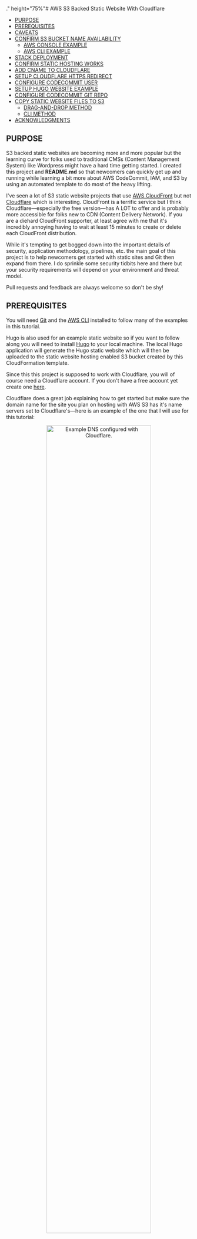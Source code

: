 ." height="75%"# AWS S3 Backed Static Website With Cloudflare

- [PURPOSE](#purpose)
- [PREREQUISITES](#prerequisites)
- [CAVEATS](#caveats)
- [CONFIRM S3 BUCKET NAME AVAILABILITY](#confirm-s3-bucket-name-availability)
  - [AWS CONSOLE EXAMPLE](#aws-console-example)
  - [AWS CLI EXAMPLE](#aws-cli-example)
- [STACK DEPLOYMENT](#stack-deployment)
- [CONFIRM STATIC HOSTING WORKS](#confirm-static-hosting-works)
- [ADD CNAME TO CLOUDFLARE](#add-cname-to-cloudflare)
- [SETUP CLOUDFLARE HTTPS REDIRECT](#setup-cloudflare-https-redirect)
- [CONFIGURE CODECOMMIT USER](#configure-codecommit-user)
- [SETUP HUGO WEBSITE EXAMPLE](#setup-hugo-website-example)
- [CONFIGURE CODECOMMIT GIT REPO](#configure-codecommit-git-repo)
- [COPY STATIC WEBSITE FILES TO S3](#copy-static-website-files-to-s3)
  - [DRAG-AND-DROP METHOD](#drag-and-drop-method)
  - [CLI METHOD](#cli-method)
- [ACKNOWLEDGMENTS](#acknowledgments)

## PURPOSE

S3 backed static websites are becoming more and more popular but the learning curve for folks used to traditional CMSs (Content Management System) like Wordpress might have a hard time getting started. I created this project and __README.md__ so that newcomers can quickly get up and running while learning a bit more about AWS CodeCommit, IAM, and S3 by using an automated template to do most of the heavy lifting.

I've seen a lot of S3 static website projects that use [AWS CloudFront](http://docs.aws.amazon.com/AmazonCloudFront/latest/DeveloperGuide/Introduction.html) but not [Cloudflare](https://www.Cloudflare.com/) which is interesting. CloudFront is a terrific service but I think Cloudflare&mdash;especially the free version&mdash;has A LOT to offer and is probably more accessible for folks new to CDN (Content Delivery Network). If you are a diehard CloudFront supporter, at least agree with me that it's incredibly annoying having to wait at least 15 minutes to create or delete each CloudFront distribution.

While it's tempting to get bogged down into the important details of security, application methodology, pipelines, etc. the main goal of this project is to help newcomers get started with static sites and Git then expand from there. I do sprinkle some security tidbits here and there but your security requirements will depend on your environment and threat model.

Pull requests and feedback are always welcome so don't be shy!

## PREREQUISITES

You will need [Git](https://git-scm.com/downloads) and the [AWS CLI](http://docs.aws.amazon.com/cli/latest/userguide/installing.html) installed to follow many of the examples in this tutorial.

Hugo is also used for an example static website so if you want to follow along you will need to install [Hugo](https://gohugo.io/getting-started/installing/) to your local machine. The local Hugo application will generate the Hugo static website which will then be uploaded to the static website hosting enabled S3 bucket created by this CloudFormation template.

Since this this project is supposed to work with Cloudflare, you will of course need a Cloudflare account. If you don't have a free account yet create one [here](https://www.Cloudflare.com/a/sign-up).

Cloudflare does a great job explaining how to get started but make sure the domain name for the site you plan on hosting with AWS S3 has it's name servers set to Cloudflare's&mdash;here is an example of the one that I will use for this tutorial:

<p align="center">
<img src="https://github.com/virtualjj/aws-s3-backed-cloudflare-static-website/blob/master/images/readme/prereq-000-confirm-cloudflare-dns-setup.jpg" alt="Example DNS configured with Cloudflare." height="75%" width="75%">
</p>

Notice the red arrow pointing to __SSL:Flexible__&mdash;that brings us to a small caveat&hellip;

## CAVEATS

Combining S3 static web hosting buckets with Cloudflare will allow you to enable HTTPS but it's not true end-to-end TLS. Actually, you wouldn't have it with CloudFront + AWS generated TLS certificates ([ACM](https://aws.amazon.com/certificate-manager/)) either because static web hosting enabled S3 buckets do not work with HTTPS as an ***origin*** anyway:

> If your Amazon S3 bucket is configured as a website endpoint, you can't configure CloudFront to use HTTPS to communicate with your origin because Amazon S3 doesn't support HTTPS connections in that configuration.

Source: http://docs.aws.amazon.com/AmazonCloudFront/latest/DeveloperGuide/using-https-cloudfront-to-s3-origin.html

You will need to set Cloudflare's SSL option to **Flexible** which means that your visitors will connect to your web site over TLS to Cloudflare's CDN and then Cloudflare will connect to your AWS S3 origin (i.e. static website bucket) *unencrypted*. This shouldn't be an issue for personal blogs or small websites but I wanted to clarify this caveat as it could be a showstopper for some. Details about Cloudflare's SSL options can be referenced [here](https://support.Cloudflare.com/hc/en-us/articles/204144518-SSL-FAQ).

The only real advantage of using CloudFront instead of Cloudflare when it comes to TLS certificates *for a lot of people* is that with AWS you get your own certificate (i.e. not shared) that can be used on your CloudFront distribution while Cloudflare's free version is actually a shared certificate. If you aren't sure what I'm talking about here is what you see when you view the certificate properties of a Cloudflare shared TLS certificate:

<p align="center">
<img src="https://github.com/virtualjj/aws-s3-backed-cloudflare-static-website/blob/master/images/readme/cloudflare-tls-cert-sharing-example.jpg" alt="Example of a Cloudflare shared TLS certificate." height="75%" width="75%">
</p>

If you are coming from traditional web hosting I thought this caveat might be important to highlight. Now on to the fun stuff!

## CONFIRM S3 BUCKET NAME AVAILABILITY

Before launching the stack confirm whether or not your domain name is available on S3. S3 is a global service so if ***example.com***&mdash;for example&mdash;is already taken, it's taken in all regions and ***all*** AWS accounts. This is important to note as the stack will fail if the S3 bucket already exists but not in your region and/or AWS account.

Check by either creating a bucket in the AWS console or trying to list the contents of the bucket using the AWS CLI.

### AWS CONSOLE EXAMPLE

This is the error you'll get if the bucket is already claimed:

<p align="center">
<img src="https://github.com/virtualjj/aws-s3-backed-cloudflare-static-website/blob/master/images/readme/confirms3-000-s3-bucket-available-console.jpg" alt="Example DNS configured with Cloudflare." height="75%" width="75%">
</p>

If you were able to create the bucket, don't delete it per AWS's advice:

> If you want to continue to use the same bucket name, don't delete the bucket. We recommend that you empty the bucket and keep it. After a bucket is deleted, the name becomes available to reuse, but the name might not be available for you to reuse for various reasons. For example, it might take some time before the name can be reused and some other account could create a bucket with that name before you do.

Source: http://docs.aws.amazon.com/AmazonS3/latest/user-guide/delete-bucket.html

### AWS CLI EXAMPLE

Here is one example of what an already claimed bucket message will look like:

```
> aws s3 ls s3://example.com
An error occurred (AccessDenied) when calling the ListObjects operation: Access Denied
```

If it doesn't exist, you'll get this message:

```
>aws s3 ls s3://tutorialstuff.xyz

An error occurred (NoSuchBucket) when calling the ListObjects operation: The specified bucket does not exist
```
If your bucket name is available let the stack create it for you to save you some clicking.


## STACK DEPLOYMENT

1. Login to your AWS account and select the region that you want to deploy your S3 static website bucket. This is very important as its easy to accidentally open tabs in other regions.

<p align="center">
<img src="https://github.com/virtualjj/aws-s3-backed-cloudflare-static-website/blob/master/images/readme/stackdeployment-001-login-region-check.jpg" alt="Make sure you are in the intended AWS region." height="75%" width="75%">
</p>


2. Click the **Launch Stack** button below to go directly to the CloudFormation service in the selected region of your AWS account.

[![Launch CloudFormation Stack](https://s3.amazonaws.com/cloudformation-examples/cloudformation-launch-stack.png
)](https://console.aws.amazon.com/cloudformation/home?region=us-west-2#/stacks/new?stackName=s3-cloudflare-static-website&templateURL=https://s3-us-west-2.amazonaws.com/github-aws-s3-backed-cloudflare-static-website/aws-s3-backed-cloudflare-static-website.yml)

3. You will now see the **Create Stack** section of CloudFormation. The most important thing to confirm on this screen is the region&mdash;again. The CloudFormation template is stored and hosted publicly on ***my*** AWS account. Click **Next**.

<p align="center">
<img src="https://github.com/virtualjj/aws-s3-backed-cloudflare-static-website/blob/master/images/readme/stackdeployment-003-region-check-again.jpg" alt="Double-check the intended AWS region." height="75%" width="75%">
</p>

4. Enter your __ROOT DOMAIN__ name __without__ the *www* prefix. You also need to enter an email address that has a __different__ domain name than the one you will use for the static website S3 bucket. Leave __Repo Name__ and __CodeCommit User__ blank to follow along with this tutorial. Scroll down.

<p align="center">
<img src="https://github.com/virtualjj/aws-s3-backed-cloudflare-static-website/blob/master/images/readme/stackdeployment-004-enter-root-domain-name.jpg" alt="Enter the FQDN of the bucket name." height="75%" width="75%">
</p>

5. If this is the first time using this template you will typically leave all these fields blank. However, if you already have __Website Bucket Name__, __Redirect Bucket Name__, and __Logs for Bucket Name__ already created then enter them here. The [DeletionPolicy](http://docs.aws.amazon.com/AWSCloudFormation/latest/UserGuide/aws-attribute-deletionpolicy.html) attribute is set to **retain** for S3 buckets created by this template. Click **Next**.

<p align="center">
<img src="https://github.com/virtualjj/aws-s3-backed-cloudflare-static-website/blob/master/images/readme/stackdeployment-005-leave-blank-or-enter-names.jpg" alt="Leave fields blank unless the S3 buckets names you want to use are already created." height="75%" width="75%">
</p>

6. There isn't anything to do at the **Create Stack Options** screen so click **Next**.

<p align="center">
<img src="https://github.com/virtualjj/aws-s3-backed-cloudflare-static-website/blob/master/images/readme/stackdeployment-006-create-stack-options.jpg" alt="Example Create Stack Options - Click Next." height="75%" width="75%">
</p>

7. This is your last chance to make sure you've checked whether or not your bucket names have already been taken or already created. Check the ***I acknowledge...*** check box for the message about IAM resources. This stack creates an IAM group, user, and policy so that is why this message appears. Click **Next**.

<p align="center">
<img src="https://github.com/virtualjj/aws-s3-backed-cloudflare-static-website/blob/master/images/readme/stackdeployment-007-confirm-settings-checkbox.jpg" alt="Confirm your settings and check the IAM resources acknowledgement checkbox." height="75%" width="75%">
</p>

8. The stack should take about 2 ~ 3 minutes to complete but make sure to check your email and subscribe to the SNS subscription notification that you received otherwise the stack will get stuck.

<p align="center">
<img src="https://github.com/virtualjj/aws-s3-backed-cloudflare-static-website/blob/master/images/readme/stackdeployment-008-check-email-sns-subscribe.jpg" alt="Check email for SNS subscription." height="75%" width="75%">
</p>

<p align="center">
<img src="https://github.com/virtualjj/aws-s3-backed-cloudflare-static-website/blob/master/images/readme/stackdeployment-008-sns-subscribe-success.jpg" alt="When you click on the subscription link you should see a success message." height="75%" width="75%">
</p>

9. You should now have a green __CREATE_COMPLETE__ status for the CloudFormation stack.

<p align="center">
<img src="https://github.com/virtualjj/aws-s3-backed-cloudflare-static-website/blob/master/images/readme/stackdeployment-009-stack-launch-success.jpg" alt="Stack successfully created." height="75%" width="75%">
</p>

10. Click on the ***Outputs*** drop down to view details of the created resources. We will reference these throughout this tutorial.

<p align="center">
<img src="https://github.com/virtualjj/aws-s3-backed-cloudflare-static-website/blob/master/images/readme/stackdeployment-010-confirm-stack-outputs.jpg" alt="View stack Outputs for details of created resources." height="75%" width="75%">
</p>

## CONFIRM STATIC HOSTING WORKS

Basically all you have to do is upload an *index.html* document to your static web hosting enabled S3 bucket. However, this can be tricky if you are new to S3 so I'll provide a more "involved" example.

1. In the **Outputs** section of the CloudFormation stack that you launched you should see the S3 endpoints for the site bucket and the redirect bucket:

<p align="center">
<img src="https://github.com/virtualjj/aws-s3-backed-cloudflare-static-website/blob/master/images/readme/confirmhosting-001-find-s3-endpoints.jpg" alt="Find the S3 endpoint URLs in the Outputs section of the launched CloudFormation stack." height="75%" width="75%">
</p>

2. Click on the URL for **SiteBucketEndpoint**&mdash;you should see the following error. This is because the objects (i.e. keys) index.html and error.html do not exist:

<p align="center">
<img src="https://github.com/virtualjj/aws-s3-backed-cloudflare-static-website/blob/master/images/readme/confirmhosting-002-no-key-exists.jpg" alt="Cannot open the S3 endpoint because no key (i.e. object) exists for index.html or error.html." height="75%" width="75%">
</p>

3. Upload a simple *index.html* file. I will use one that has only the following line:

```
<h1>WORKS</h1>
```

<p align="center">
<img src="https://github.com/virtualjj/aws-s3-backed-cloudflare-static-website/blob/master/images/readme/confirmhosting-003-drag-in-files.jpg" alt="Drag or upload your website that at least has an index.html." height="75%" width="75%">
</p>

Make sure you at least have an index.html (that isn't empty preferably) object in your bucket.

<p align="center">
<img src="https://github.com/virtualjj/aws-s3-backed-cloudflare-static-website/blob/master/images/readme/confirmhosting-003-make-sure.indexhtml.jpg" alt="Make sure you have an index.html in your site bucket." height="75%" width="75%">
</p>

4. Refresh your browser or click on the endpoint URL again like you did in step 2&mdash;you will get a new error message. The problem is that there is an index.html but it is not publicly accessible. Since you'll want visitors to be able to view your site, the files need to be public. Note that I could have configured the CloudFormation template to make the bucket public by default but I opted not to in order to avoid folks accidentally uploading sensitive files.:

<p align="center">
<img src="https://github.com/virtualjj/aws-s3-backed-cloudflare-static-website/blob/master/images/readme/confirmhosting-004-access-denied.jpg" alt="Access denied when trying to open index.html." height="75%" width="75%">
</p>

5. Open the the __Permissions__ tab and and then click on __Bucket Policy__. From here you can paste in the following policy&mdash;make sure to replace `<YOUR BUCKET NAME>` with your bucket name:

```
{
    "Version": "2008-10-17",
    "Statement": [
        {
            "Sid": "AllowPublicRead",
            "Effect": "Allow",
            "Principal": {
                "AWS": "*"
            },
            "Action": "s3:GetObject",
            "Resource": "arn:aws:s3:::<YOUR BUCKET NAME>/*"
        }
    ]
}
```

Here is what mine looks like:

<p align="center">
<img src="https://github.com/virtualjj/aws-s3-backed-cloudflare-static-website/blob/master/images/readme/confirmhosting-005-add-public-access-policy.jpg" alt="Add a policy to allow public access." height="75%" width="75%">
</p>

6. Now when you refresh the site you should get your index.html file&mdash;in my case, **WORKS**. Here is a screenshot with the developer tools enabled. Notice that the server shows **S3** and the port is 80:

<p align="center">
<img src="https://github.com/virtualjj/aws-s3-backed-cloudflare-static-website/blob/master/images/readme/confirmhosting-006-refresh-site-view-indexhtml.jpg" alt="Successfully load index.html." height="75%" width="75%">
</p>

## ADD CNAME TO CLOUDFLARE

Now that you confirmed that static web hosting is working, it's time to add the root and www S3 endpoints to Cloudflare as CNAME records.

1. Copy the URL of the site endpoint listed next to __SiteBucketEndpoint__ in the __Outputs__ section of the launched CloudFormation template __WITHOUT__ the `http://*` portion:

<p align="center">
<img src="https://github.com/virtualjj/aws-s3-backed-cloudflare-static-website/blob/master/images/readme/addcname-001-add-root-cname-endpoint.jpg" alt="Add the site root CNAME endpoint." height="75%" width="75%">
</p>

2. Next do the same thing for the redirect bucket labelled __RedirectBucketEndpoint__:

<p align="center">
<img src="https://github.com/virtualjj/aws-s3-backed-cloudflare-static-website/blob/master/images/readme/addcname-002-add-www-cname-endpoint.jpg" alt="Add the site www redirect CNAME endpoint." height="75%" width="75%">
</p>

3. You should now have two CNAME entries that reference your static web hosting enabled S3 buckets. Note that the orange clouds to the right can be toggled on and off. __off__ (i.e. grey cloud) means that Cloudflare is just running DNS so none of the other features (e.g. CDN, WAF, redirects, etc.) will be applied:

<p align="center">
<img src="https://github.com/virtualjj/aws-s3-backed-cloudflare-static-website/blob/master/images/readme/addcname-003-confirm-two-cname.jpg" alt="CLoudflare should now have two CNAME references to your S3 buckets." height="75%" width="75%">
</p>

4. Go to [whatsmydns.net](https://www.whatsmydns.net) to confirm that Cloudflare DNS is resolving your domain name. Note that you have to keep the A record setting because Cloudlfare uses [CNAME Flattening](https://support.cloudflare.com/hc/en-us/articles/200169056-CNAME-Flattening-RFC-compliant-support-for-CNAME-at-the-root) which presents CNAME's as A records.

<p align="center">
<img src="https://github.com/virtualjj/aws-s3-backed-cloudflare-static-website/blob/master/images/readme/addcname-004-confirm-dns-propagation.jpg" alt="Use whatsmydns.net to confirm DNS propagation." height="75%" width="75%">
</p>

5. Your site should now open on it's domain name instead of the S3 endpoint. Note that the server now shows __cloudflare-nginx__ instead of __AmazonS3__. If [whatsmydns.net](https://www.whatsmydns.net) is showing all green checks but your browser is not resolving the DNS name, clear out your DNS cache. Depending on your setup you might have to do this in multiple places. (i.e. PC, Router, etc.)

<p align="center">
<img src="https://github.com/virtualjj/aws-s3-backed-cloudflare-static-website/blob/master/images/readme/addcname-005-confirm-can-open-site.jpg" alt="Confirm that you can access your S3 static website using your domain name." height="75%" width="75%">
</p>

If the your website times out make sure that the __Crypto__ section in Cloudflare is set to `Flexible`:

<p align="center">
<img src="https://github.com/virtualjj/aws-s3-backed-cloudflare-static-website/blob/master/images/readme/addcname-005-confirm-crypto-set-to-flexible.jpg" alt="Make sure Cloudflare Crypto option is set to Flexible." height="75%" width="75%">
</p>

## SETUP CLOUDFLARE HTTPS REDIRECT

One last thing to do on the Cloudflare side is to setup a redirect so that your site always opens on HTTPS. Do this by going to the __Page Rules__ tab and setup a URL match and set it to `Always use HTTPS`. When you are done click the __Save and Deploy__ button:

```
http://example.com/*
```

<p align="center">
<img src="https://github.com/virtualjj/aws-s3-backed-cloudflare-static-website/blob/master/images/readme/setupredirect-000-configure-cloudlare-redirect.jpg" alt="Set Cloudflare page rule to redirect all HTTP requests to HTTPS." height="75%" width="75%">
</p>

Now when you access the site using `www.example.com` or `http://example.com` your site will redirect to `https://example.com`. Note that you would normally configure this setting on a web server like NGINX or APACHE but since AWS is managing the S3 static website web server this is one way to accomplish a redirect from HTTP to HTTPS:

<p align="center">
<img src="https://github.com/virtualjj/aws-s3-backed-cloudflare-static-website/blob/master/images/readme/setupredirect-000-try-open-with-www.jpg" alt="Try opening your site using www." height="75%" width="75%">
</p>

Note that in my example the site redirects to `https://tutorialstuff.xyz` and there are no [HTTP status codes](http://www.restapitutorial.com/httpstatuscodes.html) such as `301 Moved Permanently` or `307 Temporary Redirect`:

<p align="center">
<img src="https://github.com/virtualjj/aws-s3-backed-cloudflare-static-website/blob/master/images/readme/setupredirect-000-confirm-http-status-code.jpg" alt="Confirm the HTTP status code of 200 instead of 301 or 307." height="75%" width="75%">
</p>

## CONFIGURE CODECOMMIT USER

If you used the default settings when launching the stack, you should have a new IAM group and user. Navigate to your IAM console and confirm the group and user deployed by this stack. If you had any other IAM users that you want to be able to use CodeCommit for this website you could add them to this group:

<p align="center">
<img src="https://github.com/virtualjj/aws-s3-backed-cloudflare-static-website/blob/master/images/readme/codecommitconfig-000-confirm-group-user.jpg" alt="Confirm IAM group and user." height="75%" width="75%">
</p>

Click on the __Permissions__ tab and notice the __Inline Policies__ section. A policy was created by this template and attached to the *group*, not the IAM user. Normally you would click on __Show Policy__ but for whatever reason CloudFormation generated policies display all on one line. Instead click on __Edit Policy__ to get a better view of what permissions have been applied to the group:

<p align="center">
<img src="https://github.com/virtualjj/aws-s3-backed-cloudflare-static-website/blob/master/images/readme/codecommitconfig-000-edit-policy-for-better-view.jpg" alt="Click on Edit Policy to get a better view of the applied policy created by the stack." height="75%" width="75%">
</p>

Here is the actual policy (with my AWS account number masked):

```
{
    "Statement": [
        {
            "Action": [
                "s3:DeleteObject",
                "s3:GetBucketAcl",
                "s3:GetBucketWebsite",
                "s3:GetObject",
                "s3:GetObjectAcl",
                "s3:GetObjectVersion",
                "s3:GetObjectVersionAcl",
                "s3:PutObject",
                "s3:PutObjectAcl"
            ],
            "Resource": "arn:aws:s3:::tutorialstuff.xyz/*",
            "Effect": "Allow",
            "Sid": "S3Access"
        },
        {
            "Action": [
                "codecommit:BatchGetRepositories",
                "codecommit:CreateBranch",
                "codecommit:Get*",
                "codecommit:GitPull",
                "codecommit:GitPush",
                "codecommit:List*",
                "codecommit:Put*",
                "codecommit:Test*",
                "codecommit:Update*"
            ],
            "Resource": [
                "arn:aws:codecommit:us-west-2:XXXXXXXXXXXX:tutorialstuff.xyz"
            ],
            "Effect": "Allow",
            "Sid": "CodeCommitAccess"
        }
    ]
}
```

This policy will allow any IAM user in the group to have the required permissions to manage *only* the static website's S3 bucket and CodeCommit repository.

Now that you understand what the group does it's time to setup the CodeCommmit user configuration. AWS has good documentation on how to configure the IAM user for CodeCommit [here](http://docs.aws.amazon.com/codecommit/latest/userguide/setting-up.html) but I will demonstrate the way I like to do it.

1. Create a key pair using `ssh-keygen` as illustrated in the OS X command line example below. If you haven't done this before get your path with `pwd` so you know exactly where to save your public and private key pair. I like to store mine in a separate location than the default for various reason, one being backup. I like to use a bit size of `4096` but choose what you are comfortable with. For the name of the key pair use whatever make sense to you but in this example I will use the actual IAM user name of `tutorialstuff.xyz-CodeCommitUser-us-west-2` that was created by the CloudFormation stack. Finally, I always use passwords on my SSH keys and I recommend you do the same but make sure you don't store the passphrase with the private key as that will defeat the purpose:

```
> pwd
/Users/virtualjj/Documents/AWS/SSH Keys/tutorialstuff.xyz
> ssh-keygen -b 4096
Generating public/private rsa key pair.
> Enter file in which to save the key (/Users/virtualjj/.ssh/id_rsa): /Users/virtualjj/Documents/AWS/SSH Keys/tutorialstuff.xyz/tutorialstuff.xyz-CodeCommitUser-us-west-2
Enter passphrase (empty for no passphrase):
Enter same passphrase again:
```
<p align="center">
<img src="https://github.com/virtualjj/aws-s3-backed-cloudflare-static-website/blob/master/images/readme/codecommitconfig-001-create-4096-keypair.jpg" alt="Create a 4096 bit passphrase protected key pair." height="75%" width="75%">
</p>

View the permissions of the generated public (.pub) and private key pair. Change them to __read-only__ using the `chmod` command:

```
Demo: ls -la
total 16
drwxr-xr-x   4 virtualjj  staff   136 Aug  8 11:18 .
drwxr-xr-x  10 virtualjj  staff   340 Aug  8 11:05 ..
-rw-------   1 virtualjj  staff  3326 Aug  8 11:18 tutorialstuff.xyz-CodeCommitUser-us-west-2
-rw-r--r--   1 virtualjj  staff   745 Aug  8 11:18 tutorialstuff.xyz-CodeCommitUser-us-west-2.pub
Demo: chmod 400 *
Demo: ls -la
total 16
drwxr-xr-x   4 virtualjj  staff   136 Aug  8 11:18 .
drwxr-xr-x  10 virtualjj  staff   340 Aug  8 11:05 ..
-r--------   1 virtualjj  staff  3326 Aug  8 11:18 tutorialstuff.xyz-CodeCommitUser-us-west-2
-r--------   1 virtualjj  staff   745 Aug  8 11:18 tutorialstuff.xyz-CodeCommitUser-us-west-2.pub
```

2. Next click on the IAM user created by this stack and click on the __Security credentials__ tab. Scroll down and select the __Upload SSH public key__ button:

<p align="center">
<img src="https://github.com/virtualjj/aws-s3-backed-cloudflare-static-website/blob/master/images/readme/codecommitconfig-002-upload-codecommit-keypair.jpg" alt="Upload your CodeCommit public key." height="75%" width="75%">
</p>

3. On OS X I like to use a command called `pbcopy` to copy the contents of a file to my clipboard. You can copy the public key to your clipboard like this&mdash;make sure you copy the file with the extension of __.pub__:

```
pbcopy < tutorialstuff.xyz-CodeCommitUser-us-west-2.pub
```
<p align="center">
<img src="https://github.com/virtualjj/aws-s3-backed-cloudflare-static-website/blob/master/images/readme/codecommitconfig-003-copy-public-key-to-clipboard.jpg" alt="Use pbcopy to copy public key to clipboard and upload to IAM." height="75%" width="75%">
</p>

You should now have an uploaded CodeCommit public SSH key. Keep note of the __SSH key ID__ as you will need it to configure your local Git repository later:

<p align="center">
<img src="https://github.com/virtualjj/aws-s3-backed-cloudflare-static-website/blob/master/images/readme/codecommitconfig-003-confirm-uploaded-cc-ssh-key.jpg" alt="Confirm that your CodeCommit SSH public key has been successfully uploaded." height="75%" width="75%">
</p>

## SETUP HUGO WEBSITE EXAMPLE

Now that your CodeCommit user has been setup with an SSH key you need to initialize a local repo with `git`. When we performed the steps in [CONFIRM STATIC HOSTING WORKS](#confirm-static-hosting-works) we used a simple index.html file. You'll probably be using a static generator like [Hugo](https://gohugo.io/getting-started/) or [Jekyll](https://jekyllrb.com/) which has a lot of files to track.

1. As an example, I will setup a new Hugo site on my local OS X machine. If you don't have Hugo but want to try it you can follow the [Quick Start](https://gohugo.io/getting-started/quick-start/). Here are the commands to check the Hugo version, create a new site, change directory into it, and confirm your working path:

```
Demo: hugo version
Hugo Static Site Generator v0.25.1 darwin/amd64 BuildDate: 2017-07-13T00:40:37+09:00
Demo: hugo new site s3-tutorialstuff.xyz
Congratulations! Your new Hugo site is created in /Users/virtualjj/Documents/WEBSITES/s3-tutorialstuff.xyz.

Just a few more steps and you're ready to go:

1. Download a theme into the same-named folder.
   Choose a theme from https://themes.gohugo.io/, or
   create your own with the "hugo new theme <THEMENAME>" command.
2. Perhaps you want to add some content. You can add single files
   with "hugo new <SECTIONNAME>/<FILENAME>.<FORMAT>".
3. Start the built-in live server via "hugo server".

Visit https://gohugo.io/ for quickstart guide and full documentation.
Demo: cd s3-tutorialstuff.xyz/
Demo: pwd
/Users/virtualjj/Documents/WEBSITES/s3-tutorialstuff.xyz
```
2. Next list the contents of the `themes` directory and change directory into it:

```
Demo: ls -la themes/
total 0
drwxr-xr-x  2 virtualjj  staff   68 Aug  8 11:49 .
drwxr-xr-x  9 virtualjj  staff  306 Aug  8 11:49 ..
Demo: cd themes/
Demo: pwd
/Users/virtualjj/Documents/WEBSITES/s3-tutorialstuff.xyz/themes
```
3. I will clone the [Aerial theme](https://themes.gohugo.io/aerial/) by [Seth MacLeod](https://www.sethmacleod.com/) and use it as an example:

```
git clone git clone https://github.com/sethmacleod/aerial.git
```

<p align="center">
<img src="https://github.com/virtualjj/aws-s3-backed-cloudflare-static-website/blob/master/images/readme/setuphugosite-003-download-theme.jpg" alt="Clone the Hugo Aerial theme to the local themes directory." height="75%" width="75%">
</p>

4. Change directory back to the root of the local Hugo site you just created. Copy the Hugo theme's `exampleSite` __config.toml__ to your site's root folder. This file is what configures settings for Hugo and your theme. When you create a new Hugo site locally a config.toml file exists but it won't have the parameters necessary for the theme. The example below shows how I copied and overwrote the default __config.toml__:

<p align="center">
<img src="https://github.com/virtualjj/aws-s3-backed-cloudflare-static-website/blob/master/images/readme/setuphugosite-004-overwrite-config-toml-with-theme-one.jpg" alt="Overwrite the default Hugo new site config.toml with the theme's config.toml configuration file." height="75%" width="75%">
</p>

5. Open the config.toml file that you just copied in your favorite text editor. We need to change:

```
languageCode = "en-us"
title = "Aerial"
baseurl = "http://example.org/"
theme = "aerial"
```

To this&mdash;specifically the `baseurl`. If you don't change the `baseurl` to your domain name the theme links will break and not work properly when you upload the generated site to S3:

```
languageCode = "en-us"
title = "Aerial"
baseurl = "https://tutoriastuff.xyz/"
theme = "aerial"
```

6. Use the following command to run the site locally to confirm that the theme works.

```
hugo server --theme=aerial
```
<p align="center">
<img src="https://github.com/virtualjj/aws-s3-backed-cloudflare-static-website/blob/master/images/readme/setuphugosite-006-generate-site-locally.jpg" alt="Generate Hugo site locally to confirm that the theme works." height="75%" width="75%">
</p>

Open up a new tab and go to `localhost:1313`. The local website and theme should display:

<p align="center">
<img src="https://github.com/virtualjj/aws-s3-backed-cloudflare-static-website/blob/master/images/readme/setuphugosite-006-view-local-hugo-site-and-theme.jpg" alt="View the Hugo site locally and make sure the theme is working." height="75%" width="75%">
</p>

7. In your terminal application press `Ctrl+C` to stop the Hugo local server.

## CONFIGURE CODECOMMIT GIT REPO

Now that we have a folder to commit changes to we can configure Git to use the CodeCommit repository that was created with the stack. This section assumes that you aren't too familiar with Git but here is a [cheat sheet](https://www.git-tower.com/blog/git-cheat-sheet/) if you want to explore more.

1. Initialize the Hugo website folder with git:

```
git init
```

Notice that you now have a __.git__ folder listed:

<p align="center">
<img src="https://github.com/virtualjj/aws-s3-backed-cloudflare-static-website/blob/master/images/readme/ccconfigure-001-git-init.jpg" alt="Initialize the Hugo website folder with git init." height="75%" width="75%">
</p>

Use the following command to view the Git configuration&mdash;notice there isn't much yet:

```
cat .git/config
```
<p align="center">
<img src="https://github.com/virtualjj/aws-s3-backed-cloudflare-static-website/blob/master/images/readme/ccconfigure-001-view-git-config.jpg" alt="View the local Git configuration." height="75%" width="75%">
</p>


2. Now we need to add a remote origin&mdash;the CodeCommit repository&mdash;with your IAM user and CodeCommit SSH credentials. Refer back to the `Outputs` section of the launched CloudFormation stack. Look at the one labelled __GitCloneUrlSsh__ and copy the URL to a text editor&mdash;we will make a slight modification:

<p align="center">
<img src="https://github.com/virtualjj/aws-s3-backed-cloudflare-static-website/blob/master/images/readme/ccconfigure-002-get-ccommit-url-from-clf-outputs.jpg" alt="Get the CodeCommit URL from the Outputs section of the launched stack." height="75%" width="75%">
</p>

Copy the URL and put your IAM SSH KEY ID that you created in [CONFIGURE CODECOMMIT USER](#configure-codecommit-user) before the CodeCommit URL with an ampersand. We will add the URL to the local Git configuration using the `git remote add origin` command. Here is what mine looks like:

```
git remote add origin ssh://APKAJ2YFIEMJBW6MTT4A@git-codecommit.us-west-2.amazonaws.com/v1/repos/tutorialstuff.xyz
```

3. Execute the full `git remote add origin` command and view the Git config again:

<p align="center">
<img src="https://github.com/virtualjj/aws-s3-backed-cloudflare-static-website/blob/master/images/readme/ccconfigure-003-add-remote-origin.jpg" alt="Add the CodeCommit remote origin URL to the local Git configuration." height="75%" width="75%">
</p>

4. Check the status with `git status`; you will see a notification that there are untracked files. Then run `git add .` and commit the changes with `git commit -m "Initial commit."` Finally, try pushing the changes from your local repo to the AWS CodeCommit repo&mdash;it will fail:

```
Demo: git status
On branch master

Initial commit

Untracked files:
  (use "git add <file>..." to include in what will be committed)

	archetypes/
	config.toml
	themes/

nothing added to commit but untracked files present (use "git add" to track)
Demo: git add .
Demo: git commit -m "Initial commit."
[master (root-commit) eafac1b] Initial commit.
 3 files changed, 44 insertions(+)
 create mode 100644 archetypes/default.md
 create mode 100644 config.toml
 create mode 160000 themes/aerial
Demo: git push origin master
Permission denied (publickey).
fatal: Could not read from remote repository.

Please make sure you have the correct access rights
and the repository exists.
```

<p align="center">
<img src="https://github.com/virtualjj/aws-s3-backed-cloudflare-static-website/blob/master/images/readme/ccconfigure-004-initial-commit-fail.jpg" alt="Observe the failure of the initial commit.="90%" width="90%">
</p>

The reason why this happens is because the CodeCommit repo cannot confirm that you have or are using the correct private CodeCommit SSH key associated with the public key you uploaded your IAM user. Remember that key pair that you generated previously? We need to add the private key (hopefully passphrase protected) to our local SSH identity:

```
ssh-add <your private key file>
ssh-add -L
```

Here is a screenshot of mine&mdash;note that I setup a passphrase on my SSH key so I have to enter it:

<p align="center">
<img src="https://github.com/virtualjj/aws-s3-backed-cloudflare-static-website/blob/master/images/readme/ccconfigure-004-add-ssh-key-identity.jpg" alt="Add SSH identity.="90%" width="90%">
</p>

 It's worth mentioning that this method is not what AWS explains to do in their [guide](http://docs.aws.amazon.com/codecommit/latest/userguide/setting-up-ssh-unixes.html). You should be aware that when your SSH identity is added, you won't be prompted for a passphrase each time so that could be a security concern depending on your environment. The threat is that a nefarious individual or bot could obtain shell access to your PC locally or remotely and execute commands since the identity is added to memory. While that is a concern, the likelihood is low and the impact is lower as well since the SSH key only has access to your website S3 bucket and CodeCommit repository. Other than deleting or modifying your public web site in an embarrassing way, there isn't much damage that could be done anyway versus if you were using an IAM user with full administrator access to your AWS account.

 Either way, make sure to remove your SSH identities using `ssh-add -D` when you are done or reboot your computer as a reboot will clear them out as well.

 5. After adding your SSH private key to your local SSH identity, try pushing your local Git repo again. It should push successfully this time:

 <p align="center">
 <img src="https://github.com/virtualjj/aws-s3-backed-cloudflare-static-website/blob/master/images/readme/ccconfigure-005-retry-codecommit-push.jpg" alt="After adding SSH identity trying pushing local Git repo to remote CodeCommit again.="90%" width="90%">
 </p>

 You will also receive an email notification of the activity:

 <p align="center">
 <img src="https://github.com/virtualjj/aws-s3-backed-cloudflare-static-website/blob/master/images/readme/ccconfigure-005-codecommit-sns-email-notification.jpg" alt="After performing an activity on CodeCommit receive an email notification." height="75%" width="75%">
 </p>

6. Go to your AWS console and view the CodeCommit repository. You will be able to see the files that you committed locally now stored on your AWS CodeCommit repository:

<p align="center">
<img src="https://github.com/virtualjj/aws-s3-backed-cloudflare-static-website/blob/master/images/readme/ccconfigure-006-confirm-files-pushed-to-codecommit.jpg" alt="Confirm that local files that were committed have been successfully pushed to AWS CodeCommit." height="75%" width="75%">
</p>

Now the only left to do is copy the files from your statically generated website&mdash;this tutorial's example will be the files in the __public__ folder generated by Hugo.


## COPY STATIC WEBSITE FILES TO S3

Continuing with our Hugo example, go ahead and generate the actual website using the `hugo -v` command. This will create a new folder called __public__:

```
hugo -v
```
<p align="center">
<img src="https://github.com/virtualjj/aws-s3-backed-cloudflare-static-website/blob/master/images/readme/copystaticfiles-000-generate-hugo-ste.jpg" alt="Generate the Hugo static website to get the files that need to be uploaded to your S3 static website bucket." height="75%" width="75%">
</p>

Remember in [CONFIRM STATIC HOSTING WORKS](#confirm-static-hosting-works) you set your S3 static website bucket policy to public? There are actually two ways to do this. Here is the first way since we've already set the bucket to public.

### DRAG-AND-DROP METHOD

Open the root static website S3 bucket and click the __Upload__ button. Here you can simply drag in the contents of that Hugo public folder. Note that the *index.html* that you previously created if you are following along step-by-step will be overwritten:

<p align="center">
<img src="https://github.com/virtualjj/aws-s3-backed-cloudflare-static-website/blob/master/images/readme/copystaticfiles-000-open-for-drag-drop.jpg" alt="Click upload to drag and drop the contents of your Hugo public folder." height="75%" width="75%">
</p>

Drag over the files and press the __Upload__ button:


<p align="center">
<img src="https://github.com/virtualjj/aws-s3-backed-cloudflare-static-website/blob/master/images/readme/copystaticfiles-000-upload-dragged-dropped-files.jpg" alt="Upload the files and folders that you dragged into the S3 uploader." height="75%" width="75%">
</p>

You can now access your website by DNS name and view your Hugo statically generated site using the Aero theme:

<p align="center">
<img src="https://github.com/virtualjj/aws-s3-backed-cloudflare-static-website/blob/master/images/readme/static-website-accessible-by-dns-name.jpg" alt="Access your website by DNS name to confirm that your Hugo generated site and theme work after uploaded to S3." height="75%" width="75%">
</p>

### CLI METHOD

If you use this method you can upload your statically generated website via the AWS CLI. This might be preferable since you will be at the command line anyway however, you have to generate AWS Access Keys from the console.

<p align="center">
<img src="https://github.com/virtualjj/aws-s3-backed-cloudflare-static-website/blob/master/images/readme/copystaticfiles-000-climethod-create-access-key.jpg" alt="Create and access key so that you can run AWS CLI commands." height="75%" width="75%">
</p>

At the command prompt, run the command `aws configure` to add a profile for this limited IAM user. Use the data from the __Create access key__ for the __Access key ID__ and __Secret access key__. I usually don't store the Secret access key anywhere else (it's stored in plaintext on your local machine) and I don't worry about losing it as I can just disable the lost one and create a new one:

<p align="center">
<img src="https://github.com/virtualjj/aws-s3-backed-cloudflare-static-website/blob/master/images/readme/copystaticfiles-000-climethod-access-key-info.jpg" alt="Example of create access key ID and secret dialog box from IAM." height="75%" width="75%">
</p>

Run the local AWS CLI configuration command&mdash;make sure to use a profile especially if you already have a default profile configured. Note that the example below has masked the actual ID and secret:
```
Demo: aws configure --profile tutorialstuff-xyz
AWS Access Key ID [None]: AKIAXXXXXXXXXXXXX
AWS Secret Access Key [None]: AXXXXXXXXXXXXXXXXXXXXXXXXXXXXXX
Default region name [None]: us-west-2
Default output format [None]:
```

Now that you have Access keys configured try listing your static website bucket:

```
aws s3 ls tutorialstuff.xyz --profile tutorialstuff-xyz
```
<p align="center">
<img src="https://github.com/virtualjj/aws-s3-backed-cloudflare-static-website/blob/master/images/readme/copystaticfiles-000-list-bucket-using-aws-cli.jpg" alt="List contents of static website bucket using AWS CLI." height="75%" width="75%">
</p>

This works because the IAM user that you enabled access keys for is part of the group that has a policy action of `s3:GetObject` set to `allow` for this specific S3 bucket.

You can delete the public bucket policy because we will set objects to public when we upload them via the AWS CLI:

<p align="center">
<img src="https://github.com/virtualjj/aws-s3-backed-cloudflare-static-website/blob/master/images/readme/copystaticfiles-000-delete-public-bucket-policy.jpg" alt="Delete the public bucket policy and use the AWS CLI instead." height="75%" width="75%">
</p>

Confirm that you cannot access the website anymore (because the bucket policy was deleted):

<p align="center">
<img src="https://github.com/virtualjj/aws-s3-backed-cloudflare-static-website/blob/master/images/readme/copystaticfiles-000-confirm-access-denied-due-to-no-bucket-policy.jpg" alt="When the public access bucket policy is deleted the website will not be accessible anymore." height="75%" width="75%">
</p>

Now this time, when you generate the static website upload the files in the same command:

```
hugo -v && aws s3 sync --acl public-read --sse --delete public/ s3://tutorialstuff.xyz --profile tutorialstuff-xyz
```

<p align="center">
<img src="https://github.com/virtualjj/aws-s3-backed-cloudflare-static-website/blob/master/images/readme/copystaticfiles-000-generate-site-upload-via-cli.jpg" alt="Generate the Hugo site and upload to S3 setting files to public." height="75%" width="75%">
</p>

The website should be accessible again:

<p align="center">
<img src="https://github.com/virtualjj/aws-s3-backed-cloudflare-static-website/blob/master/images/readme/static-website-accessible-by-dns-name.jpg" alt="Static website accessible by DNS name again." height="75%" width="75%">
</p>

## ACKNOWLEDGMENTS

Thanks to Eric Hammond for inspiring me to work on this project. Much of his [alestic/aws-git-backed-static-website](https://github.com/alestic/aws-git-backed-static-website) template was used as the basis for this project.
